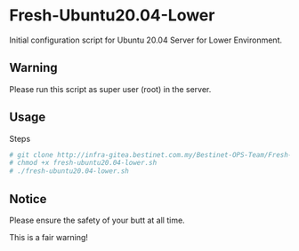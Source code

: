 # Fresh-Ubuntu20.04-Lower 

Initial configuration script for Ubuntu 20.04 Server for Lower Environment.

## Warning

Please run this script as super user (root) in the server.

## Usage

Steps

```bash
# git clone http://infra-gitea.bestinet.com.my/Bestinet-OPS-Team/Fresh-Ubuntu20.04-Lower.git
# chmod +x fresh-ubuntu20.04-lower.sh
# ./fresh-ubuntu20.04-lower.sh
```

## Notice

Please ensure the safety of your butt at all time.

This is a fair warning!
